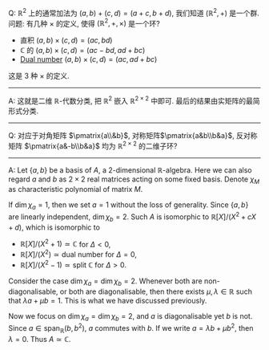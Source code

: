Q: $\mathbb R^2$ 上的通常加法为 $(a,b)+(c,d)=(a+c,b+d)$, 我们知道 $(\mathbb R^2,+)$ 是一个群. 问题: 有几种 $\times$ 的定义, 使得 $(\mathbb R^2,+,\times)$ 是一个环?

- 直积 $(a,b)\times (c,d)=(ac,bd)$
- $\mathbb C$ 的 $(a,b)\times (c,d)=(ac-bd,ad+bc)$
- [Dual number](https://en.wikipedia.org/wiki/Dual_number) $(a,b)\times (c,d)=(ac,ad+bc)$

这是 $3$ 种 $\times$ 的定义.

***

A: 这就是二维 $\mathbb R$-代数分类, 把 $\mathbb R^2$ 嵌入 $\mathbb R^{2\times 2}$ 中即可. 最后的结果由实矩阵的最简形式分类. 

***

Q: 对应于对角矩阵 $\pmatrix{a\\&b}$, 对称矩阵$\pmatrix{a&b\\b&a}$, 反对称矩阵 $\pmatrix{a&-b\\b&a}$ 均为 $\mathbb R^{2\times 2}$ 的二维子环?

***

A: Let $\{a,b\}$ be a basis of $A$, a $2$-dimensional $\mathbb R$-algebra. Here we can also regard $a$ and $b$ as $2\times 2$ real matrices acting on some fixed basis. Denote $\chi _M$ as characteristic polynomial of matrix $M$. 

If $\dim \chi_a=1$, then we set $a=1$ without the loss of generality. Since $\{a,b\}$ are linearly independent, $\dim \chi _b=2$. Such $A$ is isomorphic to $\mathbb R[X]/(X^2+cX+d)$, which is isomorphic to

- $\mathbb R[X]/(X^2+1)\simeq \mathbb C$ for $\Delta<0$,
- $\mathbb R[X]/(X^2)\simeq \text{dual number}$ for $\Delta=0$,
- $\mathbb R[X]/(X^2-1)\simeq \text{split }\mathbb C$ for $\Delta >0$.

Consider the case $\dim \chi _a=\dim \chi _b=2$. Whenever both are non-diagonalisable, or both are diagonalisable, then there exists $\mu,\lambda \in \mathbb R$ such that $\lambda a+\mu b=1$. This is what we have discussed previously. 

Now we focus on $\dim \chi _a=\dim \chi _b=2$, and $a$ is diagonalisable yet $b$ is not. Since $a\in \mathrm{span}_{\mathbb R}(b,b^2)$, $a$ commutes with $b$. If we write $a=\lambda b+\mu b^2$, then $\lambda =0$. Thus $A\simeq \mathbb C$.

